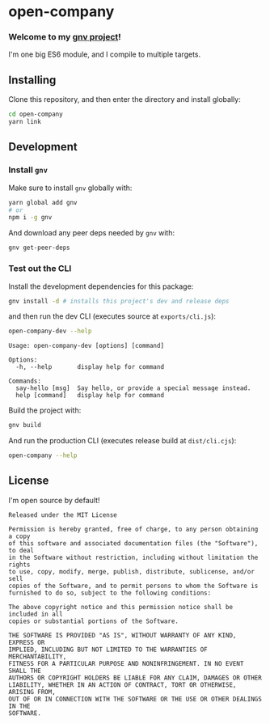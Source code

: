 # open-company

### Welcome to my [gnv project](https://github.com/TeleworkInc/gnv)!

I'm one big ES6 module, and I compile to multiple targets. 

## Installing
Clone this repository, and then enter the directory and install globally:
```bash
cd open-company
yarn link
```

## Development

### Install `gnv`
Make sure to install `gnv` globally with:
```bash
yarn global add gnv
# or
npm i -g gnv
```

And download any peer deps needed by `gnv` with:
```bash
gnv get-peer-deps
```

### Test out the CLI
Install the development dependencies for this package:
```bash
gnv install -d # installs this project's dev and release deps
```

and then run the dev CLI (executes source at `exports/cli.js`):
```bash
open-company-dev --help
```
```none
Usage: open-company-dev [options] [command]

Options:
  -h, --help       display help for command

Commands:
  say-hello [msg]  Say hello, or provide a special message instead.
  help [command]   display help for command
```

Build the project with:
```bash
gnv build
```

And run the production CLI (executes release build at `dist/cli.cjs`):
```bash
open-company --help
```

## License
I'm open source by default!

```none
Released under the MIT License

Permission is hereby granted, free of charge, to any person obtaining a copy
of this software and associated documentation files (the "Software"), to deal
in the Software without restriction, including without limitation the rights
to use, copy, modify, merge, publish, distribute, sublicense, and/or sell
copies of the Software, and to permit persons to whom the Software is
furnished to do so, subject to the following conditions:

The above copyright notice and this permission notice shall be included in all
copies or substantial portions of the Software.

THE SOFTWARE IS PROVIDED "AS IS", WITHOUT WARRANTY OF ANY KIND, EXPRESS OR
IMPLIED, INCLUDING BUT NOT LIMITED TO THE WARRANTIES OF MERCHANTABILITY,
FITNESS FOR A PARTICULAR PURPOSE AND NONINFRINGEMENT. IN NO EVENT SHALL THE
AUTHORS OR COPYRIGHT HOLDERS BE LIABLE FOR ANY CLAIM, DAMAGES OR OTHER
LIABILITY, WHETHER IN AN ACTION OF CONTRACT, TORT OR OTHERWISE, ARISING FROM,
OUT OF OR IN CONNECTION WITH THE SOFTWARE OR THE USE OR OTHER DEALINGS IN THE
SOFTWARE.
```